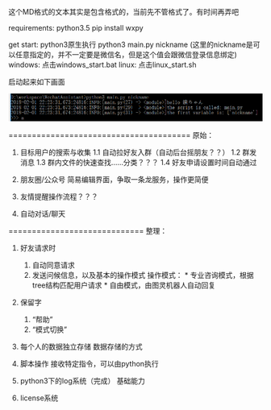 这个MD格式的文本其实是包含格式的，当前先不管格式了。有时间再弄吧

requirements:
    python3.5
    pip install wxpy

get start:
    python3原生执行
        python3 main.py nickname (这里的nickname是可以任意指定的，并不一定要是微信名，但是这个值会跟微信登录信息绑定)
    windows: 点击windows_start.bat
    linux:   点击linux_start.sh

启动起来如下画面

![avatar](https://raw.githubusercontent.com/satomic/WechatAssistant/master/started.png)

=======================================
原始：
1. 目标用户的搜索与收集
	1.1 自动拉好友入群（自动后台摇朋友？？）
	1.2 群发消息
	1.3 群内文件的快速查找……分类？？？
	1.4 好友申请设置时间自动通过

2. 朋友圈/公众号  简易编辑界面，争取一条龙服务，操作更简便

3. 友情提醒操作流程？？？

4. 自动对话/聊天

=============================
整理：
1. 好友请求时
    1) 自动同意请求
    2) 发送问候信息，以及基本的操作模式
        操作模式：
            * 专业咨询模式，根据tree结构匹配用户请求
            * 自由模式，由图灵机器人自动回复

2. 保留字
    1) “帮助”
    2) “模式切换”

3. 每个人的数据独立存储
    数据存储的方式

4. 脚本操作
    接收特定指令，可以由python执行

5. python3下的log系统（完成）
    基础能力

6. license系统





